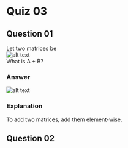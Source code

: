 Quiz 03
=======  

Question 01
-----------  
Let two matrices be  
![alt text](https://github.com/UtkarshPathrabe/Machine-Learning-Stanford-University-Coursera/blob/master/Week%2001/Weekly%20Quizzes/Quiz0301.png "Mask")   
What is A + B?  

### Answer  
![alt text](https://github.com/UtkarshPathrabe/Machine-Learning-Stanford-University-Coursera/blob/master/Week%2001/Weekly%20Quizzes/Quiz0302.png "Mask")  

### Explanation  
To add two matrices, add them element-wise.  

Question 02
-----------  
